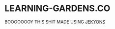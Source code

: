 # LEARNING-GARDENS.CO

BOOOOOOOY THIS SHIT MADE USING [JEKYONS](https://tinychime.github.io/jekyons/)